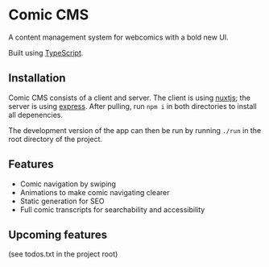 # Comic CMS

A content management system for webcomics with a bold new UI.

Built using [TypeScript](https://www.typescriptlang.org).

## Installation

Comic CMS consists of a client and server. The client is using [nuxtjs](https://nuxtjs.org); the server is using [express](http://expressjs.com). After pulling, run `npm i` in both directories to install all depenencies.

The development version of the app can then be run by running `./run` in the root directory of the project.

## Features

- Comic navigation by swiping
- Animations to make comic navigating clearer
- Static generation for SEO
- Full comic transcripts for searchability and accessibility

## Upcoming features

(see todos.txt in the project root)
